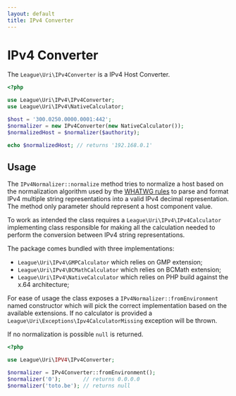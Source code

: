 ```yaml
---
layout: default
title: IPv4 Converter
---
```


IPv4 Converter
=======

The `League\Uri\IPv4Converter` is a IPv4 Host Converter.

```php
<?php

use League\Uri\IPv4\IPv4Converter;
use League\Uri\IPv4\NativeCalculator;

$host = '300.0250.0000.0001:442';
$normalizer = new IPv4Converter(new NativeCalculator());
$normalizedHost = $normalizer($authority);

echo $normalizedHost; // returns '192.168.0.1'
```

Usage
--------

The `IPv4Normalizer::normalize` method tries to normalize a host based on
the normalization algorithm used by the <a href="https://url.spec.whatwg.org/#concept-ipv4-parser">WHATWG rules</a>
to parse and format IPv4 multiple string representations into a valid IPv4 decimal
representation. The method only parameter should represent a host component value.

To work as intended the class requires a `League\Uri\IPv4\IPv4Calculator` implementing class 
responsible for making all the calculation needed to perform the conversion between
IPv4 string representations.

The package comes bundled with three implementations:

- `League\Uri\IPv4\GMPCalculator` which relies on GMP extension;
- `League\Uri\IPv4\BCMathCalculator` which relies on BCMath extension;
- `League\Uri\IPv4\NativeCalculator` which relies on PHP build against the x.64 architecture;

For ease of usage the class exposes a `IPv4Normalizer::fromEnvironment` named constructor which 
will pick the correct implementation based on the available extensions. If no calculator
is provided a `League\Uri\Exceptions\Ipv4CalculatorMissing` exception will be thrown.

If no normalization is possible `null` is returned.

```php
<?php

use League\Uri\IPV4\IPv4Converter;

$normalizer = IPv4Converter::fromEnvironment();
$normalizer('0');       // returns 0.0.0.0
$normalizer('toto.be'); // returns null
```
